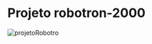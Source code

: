 # Projeto robotron-2000

![projetoRobotro](https://github.com/Aparecido-Silva/Robotron-2000/assets/122464888/3a01a7c0-a4b0-479b-8a50-a332579ab37d)
